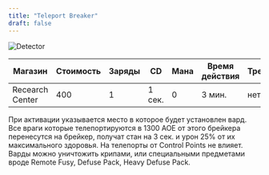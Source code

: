 ```yaml
---
title: "Teleport Breaker"
draft: false
---
```


![Detector](/media/Items/BTNTeleportBreaker.png)

| Магазин         | Стоимость | Заряды | CD       | Мана | Время действия | Требование |
| --------------  | --------- | ------ | -------- | ---- |--------------- |----------- |
| Recearch Center | 400       | 1      | 1 сек.   | 0    | 3 мин.         | нет        |

При активации указывается место в которое будет установлен вард. Все враги которые телепортируются в 1300 АОЕ от этого брейкера перенесутся на брейкер, получат стан на 3 сек. и урон 25% от их максимального здоровья. На телепорты от Control Points не влияет. Варды можно уничтожить крипами, или специальными предметами вроде Remote Fusy, Defuse Pack, Heavy Defuse Pack.